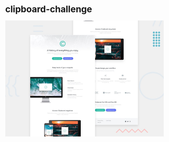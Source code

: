 # clipboard-challenge
![Design preview for the Testimonials grid section coding challenge](./design/desktop-preview.jpg)
